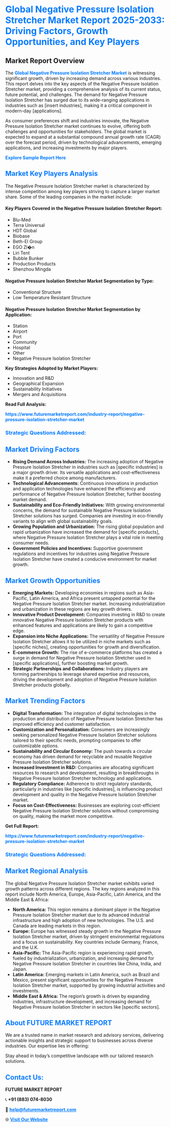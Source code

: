 <h1 style="color: #007BFF;">Global Negative Pressure Isolation Stretcher Market Report 2025-2033: Driving Factors, Growth Opportunities, and Key Players</h1>

<section id="overview">
<h2>Market Report Overview</h2>
<p>The <a href="https://www.futuremarketreport.com/industry-report/negative-pressure-isolation-stretcher-market" style="color: #007BFF; text-decoration: none;"><strong>Global Negative Pressure Isolation Stretcher Market</strong></a> is witnessing significant growth, driven by increasing demand across various industries. This report delves into the key aspects of the Negative Pressure Isolation Stretcher market, providing a comprehensive analysis of its current status, future potential, and challenges. The demand for Negative Pressure Isolation Stretcher has surged due to its wide-ranging applications in industries such as [insert industries], making it a critical component in modern-day [applications].</p>
<p>As consumer preferences shift and industries innovate, the Negative Pressure Isolation Stretcher market continues to evolve, offering both challenges and opportunities for stakeholders. The global market is expected to expand at a substantial compound annual growth rate (CAGR) over the forecast period, driven by technological advancements, emerging applications, and increasing investments by major players.</p>
</section>

<section id="overview">
<p><a href="https://www.futuremarketreport.com/request-sample/reportId=122822" style="color: #007BFF; text-decoration: none;"><strong>Explore Sample Report Here</strong></a></p>
</section>

<section id="key-players">
<h2 style="color: #007BFF;">Market Key Players Analysis</h2>
<p>The Negative Pressure Isolation Stretcher market is characterized by intense competition among key players striving to capture a larger market share. Some of the leading companies in the market include:</p>
<h4>Key Players Covered in the Negative Pressure Isolation Stretcher Report:</h4>
<ul><li>Blu-Med</li><li>Terra Universal</li><li>HDT Global</li><li>Biobase</li><li>Beth-El Group</li><li>EGO Zl�n</li><li>Liri Tent</li><li>Bubble Bunker</li><li>Production Products</li><li>Shenzhou Mingda</li></ul>
<h4>Negative Pressure Isolation Stretcher Market Segmentation by Type:</h4>
<ul><li>Conventional Structure</li><li>Low Temperature Resistant Structure</li></ul>

<h4>Negative Pressure Isolation Stretcher Market Segmentation by Application:</h4>
<ul><li>Station</li><li>Airport</li><li>Port</li><li>Community</li><li>Hospital</li><li>Other</li><li>Negative Pressure Isolation Stretcher</li></ul>
<p><strong>Key Strategies Adopted by Market Players:</strong></p>
<ul>
<li>Innovation and R&D</li>
<li>Geographical Expansion</li>
<li>Sustainability Initiatives</li>
<li>Mergers and Acquisitions</li>
</ul>
</section>

<section>
<p><strong>Read Full Analysis: </strong></p><a href="https://www.futuremarketreport.com/industry-report/negative-pressure-isolation-stretcher-market" style="color: #007BFF; text-decoration: none;"><strong>https://www.futuremarketreport.com/industry-report/negative-pressure-isolation-stretcher-market</strong></a>
<h3 style="color: #007BFF;">Strategic Questions Addressed:</h3>
</section>

<section id="driving-factors">
<h2 style="color: #007BFF;">Market Driving Factors</h2>
<ul>
<li><strong>Rising Demand Across Industries:</strong> The increasing adoption of Negative Pressure Isolation Stretcher in industries such as [specific industries] is a major growth driver. Its versatile applications and cost-effectiveness make it a preferred choice among manufacturers.</li>
<li><strong>Technological Advancements:</strong> Continuous innovations in production and application technologies have enhanced the efficiency and performance of Negative Pressure Isolation Stretcher, further boosting market demand.</li>
<li><strong>Sustainability and Eco-Friendly Initiatives:</strong> With growing environmental concerns, the demand for sustainable Negative Pressure Isolation Stretcher solutions has surged. Companies are investing in eco-friendly variants to align with global sustainability goals.</li>
<li><strong>Growing Population and Urbanization:</strong> The rising global population and rapid urbanization have increased the demand for [specific products], where Negative Pressure Isolation Stretcher plays a vital role in meeting consumer needs.</li>
<li><strong>Government Policies and Incentives:</strong> Supportive government regulations and incentives for industries using Negative Pressure Isolation Stretcher have created a conducive environment for market growth.</li>
</ul>
</section>

<section id="growth-opportunities">
<h2 style="color: #007BFF;">Market Growth Opportunities</h2>
<ul>
<li><strong>Emerging Markets:</strong> Developing economies in regions such as Asia-Pacific, Latin America, and Africa present untapped potential for the Negative Pressure Isolation Stretcher market. Increasing industrialization and urbanization in these regions are key growth drivers.</li>
<li><strong>Innovative Product Development:</strong> Companies investing in R&D to create innovative Negative Pressure Isolation Stretcher products with enhanced features and applications are likely to gain a competitive edge.</li>
<li><strong>Expansion into Niche Applications:</strong> The versatility of Negative Pressure Isolation Stretcher allows it to be utilized in niche markets such as [specific niches], creating opportunities for growth and diversification.</li>
<li><strong>E-commerce Growth:</strong> The rise of e-commerce platforms has created a surge in demand for Negative Pressure Isolation Stretcher used in [specific applications], further boosting market growth.</li>
<li><strong>Strategic Partnerships and Collaborations:</strong> Industry players are forming partnerships to leverage shared expertise and resources, driving the development and adoption of Negative Pressure Isolation Stretcher products globally.</li>
</ul>
</section>

<section id="trending-factors">
<h2 style="color: #007BFF;">Market Trending Factors</h2>
<ul>
<li><strong>Digital Transformation:</strong> The integration of digital technologies in the production and distribution of Negative Pressure Isolation Stretcher has improved efficiency and customer satisfaction.</li>
<li><strong>Customization and Personalization:</strong> Consumers are increasingly seeking personalized Negative Pressure Isolation Stretcher solutions tailored to their specific needs, prompting companies to offer customizable options.</li>
<li><strong>Sustainability and Circular Economy:</strong> The push towards a circular economy has driven demand for recyclable and reusable Negative Pressure Isolation Stretcher solutions.</li>
<li><strong>Increased Investment in R&D:</strong> Companies are allocating significant resources to research and development, resulting in breakthroughs in Negative Pressure Isolation Stretcher technology and applications.</li>
<li><strong>Regulatory Compliance:</strong> Adherence to strict regulatory standards, particularly in industries like [specific industries], is influencing product development and quality in the Negative Pressure Isolation Stretcher market.</li>
<li><strong>Focus on Cost-Effectiveness:</strong> Businesses are exploring cost-efficient Negative Pressure Isolation Stretcher solutions without compromising on quality, making the market more competitive.</li>
</ul>
</section>

<section>
<p><strong>Get Full Report: </strong></p><a href="https://www.futuremarketreport.com/industry-report/negative-pressure-isolation-stretcher-market" style="color: #007BFF; text-decoration: none;"><strong>https://www.futuremarketreport.com/industry-report/negative-pressure-isolation-stretcher-market</strong></a>
<h3 style="color: #007BFF;">Strategic Questions Addressed:</h3>
</section>


<section id="regional-analysis">
<h2 style="color: #007BFF;">Market Regional Analysis</h2>
<p>The global Negative Pressure Isolation Stretcher market exhibits varied growth patterns across different regions. The key regions analyzed in this report include North America, Europe, Asia-Pacific, Latin America, and the Middle East & Africa:</p>
<ul>
<li><strong>North America:</strong> This region remains a dominant player in the Negative Pressure Isolation Stretcher market due to its advanced industrial infrastructure and high adoption of new technologies. The U.S. and Canada are leading markets in this region.</li>
<li><strong>Europe:</strong> Europe has witnessed steady growth in the Negative Pressure Isolation Stretcher market, driven by stringent environmental regulations and a focus on sustainability. Key countries include Germany, France, and the U.K.</li>
<li><strong>Asia-Pacific:</strong> The Asia-Pacific region is experiencing rapid growth, fueled by industrialization, urbanization, and increasing demand for Negative Pressure Isolation Stretcher in countries like China, India, and Japan.</li>
<li><strong>Latin America:</strong> Emerging markets in Latin America, such as Brazil and Mexico, present significant opportunities for the Negative Pressure Isolation Stretcher market, supported by growing industrial activities and investments.</li>
<li><strong>Middle East & Africa:</strong> The region’s growth is driven by expanding industries, infrastructure development, and increasing demand for Negative Pressure Isolation Stretcher in sectors like [specific sectors].</li>
</ul>
</section>

<footer>
<h2 style="color: #007BFF;">About FUTURE MARKET REPORT</h2>
<p>We are a trusted name in market research and advisory services, delivering actionable insights and strategic support to businesses across diverse industries. Our expertise lies in offering:</p>

<p>Stay ahead in today’s competitive landscape with our tailored research solutions.</p>

<h2 style="color: #007BFF;">Contact Us:</h2>
<p><strong>FUTURE MARKET REPORT</strong></p>
<p>📞 <strong>+91 (883) 074-8030</strong></p>
<p>📧 <strong><a href="mailto:help@futuremarketreport.com" style="color: #007BFF;">help@futuremarketreport.com</a></strong></p>
<p>🌐 <strong><a href="https://www.futuremarketreport.com/" style="color: #007BFF;">Visit Our Website</a></strong></p>
</footer>